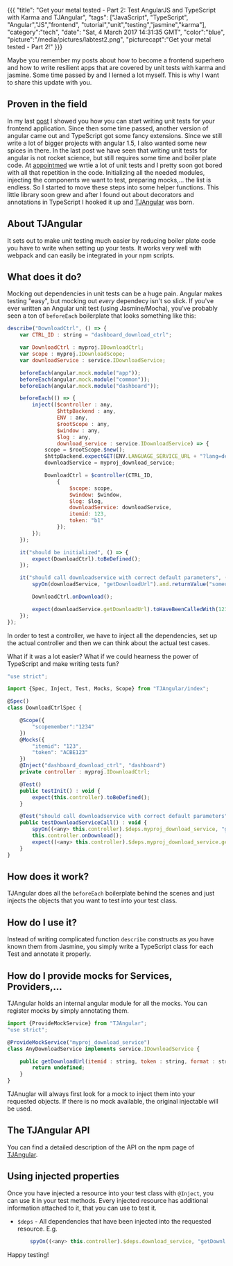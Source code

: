 {{{
  "title": "Get your metal tested - Part 2: Test AngularJS and TypeScript with Karma and TJAngular",
  "tags": ["JavaScript", "TypeScript", "Angular","JS","frontend", "tutorial","unit","testing","jasmine","karma"],
  "category":"tech",
  "date": "Sat, 4 March 2017 14:31:35 GMT",
  "color":"blue",
  "picture":"/media/pictures/labtest2.png",
  "picturecapt":"Get your metal tested - Part 2!"
}}}

Maybe you remember my posts about how to become a frontend superhero and how to write resilient apps that are covered by unit tests with karma and jasmine. Some time
passed by and I lerned a lot myself. This is why I want to share this update with you.
<!--more-->
## Proven in the field
In my last [post](/blog/get-your-metal-tested-test-angularjs-and-typescript-with-karma-and-jasmine) I showed you how you can start writing unit tests for your frontend application.
Since then some time passed, another version of angular came out and TypeScript got some fancy extensions. Since we still write a lot of bigger projects with angular 1.5, I also wanted
some new spices in there. In the last post we have seen that writing unit tests for angular is not rocket science, but still requires some time and boiler plate code. At [appointmed](http://www.appointmed.com/)
we wrtie a lot of unit tests and I pretty soon got bored with all that repetition in the code. 
Initializing all the needed modules, injecting the components we want to test, preparing mocks,... the list is endless. So I started to move these steps into some
helper functions. This little library soon grew and after I found out about decorators and annotations in TypeScript I hooked it up and [TJAngular](https://www.npmjs.com/package/TJAngular) was born.

## About TJAngular
It sets out to make unit testing much easier by reducing boiler plate code you have to write when setting up your tests. It works very well with webpack and can easily be integrated in your npm scripts.


## What does it do?

Mocking out dependencies in unit tests can be a huge pain. Angular makes testing "easy", but mocking out *every* dependecy isn't so slick. If you've ever written an Angular unit test (using Jasmine/Mocha), you've probably seen a ton of `beforeEach` boilerplate that looks something like this:

```javascript
describe("DownloadCtrl", () => {
    var CTRL_ID : string = "dashboard_download_ctrl";

    var DownloadCtrl : myproj.IDownloadCtrl;
    var scope : myproj.IDownloadScope;
    var downloadService : service.IDownloadService;

    beforeEach(angular.mock.module("app"));
    beforeEach(angular.mock.module("common"));
    beforeEach(angular.mock.module("dashboard"));

    beforeEach(() => {
        inject(($controller : any,
                $httpBackend : any,
                ENV : any,
                $rootScope : any,
                $window : any,
                $log : any,
                download_service : service.IDownloadService) => {
            scope = $rootScope.$new();
            $httpBackend.expectGET(ENV.LANGUAGE_SERVICE_URL + "?lang=de").respond(200);
            downloadService = myproj_download_service;

            DownloadCtrl = $controller(CTRL_ID,
                {
                    $scope: scope,
                    $window: $window,
                    $log: $log,
                    downloadService: downloadService,
                    itemid: 123,
                    token: "b1"
                });
        });
    });

    it("should be initialized", () => {
        expect(DownloadCtrl).toBeDefined();
    });

    it("should call downloadservice with correct default parameters", () => {
        spyOn(downloadService, "getDownloadUrl").and.returnValue("someurl");

        DownloadCtrl.onDownload();

        expect(downloadService.getDownloadUrl).toHaveBeenCalledWith(123, "b1", "A4", false);
    });
});
```

In order to test a controller, we have to inject all the dependencies, set up the actual controller and then we can think about
the actual test cases.

What if it was a lot easier? What if we could hearness the power of TypeScript and make writing tests fun?

```javascript
"use strict";

import {Spec, Inject, Test, Mocks, Scope} from "TJAngular/index";

@Spec()
class DownloadCtrlSpec {

    @Scope({
        "scopemember":"1234"
    })
    @Mocks({
        "itemid": "123",
        "token": "ACBE123"
    })
    @Inject("dashboard_download_ctrl", "dashboard")
    private controller : myproj.IDownloadCtrl;

    @Test()
    public testInit() : void {
        expect(this.controller).toBeDefined();
    }

    @Test("should call downloadservice with correct default parameters")
    public testDownloadServiceCall() : void {
        spyOn((<any> this.controller).$deps.myproj_download_service, "getDownloadUrl").and.callThrough();
        this.controller.onDownload();
        expect((<any> this.controller).$deps.myproj_download_service.getDownloadUrl).toHaveBeenCalledWith("123", "ACBE123", "A4", false);
    }
}
```

## How does it work?
TJAngular does all the `beforeEach` boilerplate behind the scenes and just injects the objects that you want to test into your
test class.

## How do I use it?
Instead of writing complicated function `describe` constructs as you have known them from Jasmine, you simply write a
TypeScript class for each Test and annotate it properly.

## How do I provide mocks for Services, Providers,...
TJAngular holds an internal angular module for all the mocks. You can register mocks by simply annotating them.

```javascript
import {ProvideMockService} from "TJAngular";
"use strict";

@ProvideMockService("myproj_download_service")
class AnyDownloadService implements service.IDownloadService {

    public getDownloadUrl(itemid : string, token : string, format : string, sign : boolean) : string {
        return undefined;
    }
}    
```

TJAnuglar will always first look for a mock to inject them into your requested objects. If there is no mock available,
the original injectable will be used.

## The TJAngular API
You can find a detailed description of the API on the npm page of [TJAngular](https://www.npmjs.com/package/TJAngular).

## Using injected properties
Once you have injected a resource into your test class with `@Inject`, you can use it in your test methods.
Every injected resource has additional information attached to it, that you can use to test it.

- `$deps` - All dependencies that have been injected into the requested resource. E.g.
    ```javascript
        spyOn((<any> this.controller).$deps.download_service, "getDownloadUrl")
    ```

Happy testing!
